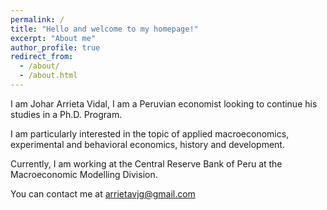 ```yaml
---
permalink: /
title: "Hello and welcome to my homepage!"
excerpt: "About me"
author_profile: true
redirect_from: 
  - /about/
  - /about.html
---
```


I am Johar Arrieta Vidal, I am a Peruvian economist looking to continue his studies in a Ph.D. Program. 

I am particularly interested in the topic of applied macroeconomics, experimental and behavioral economics, history and development.

Currently, I am working at the Central Reserve Bank of Peru at the Macroeconomic Modelling Division. 

You can contact me at arrietavjg@gmail.com